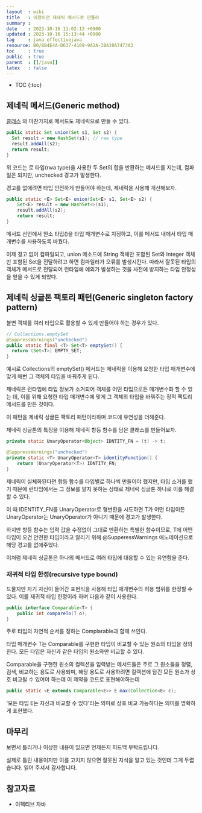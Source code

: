 ```yaml
---
layout  : wiki
title   : 이왕이면 제네릭 메서드로 만들라 
summary : 
date    : 2023-10-16 11:02:13 +0900
updated : 2023-10-16 15:13:44 +0900
tag     : java effectivejava
resource: B0/BB4E4A-D637-4109-9A2A-3BA38A7473A3
toc     : true
public  : true
parent  : [[/java]]
latex   : false
---
```

* TOC
{:toc}

## 제네릭 메서드(Generic method)

[클래스](https://voyager003.github.io/wiki/java/effective_item29/) 와 마찬가지로 메서드도 제네릭으로 만들 수 있다.

```java
public static Set union(Set s1, Set s2) {
  Set result = new HashSet(s1); // raw type
  result.addAll(s2);
  return result;
}
```

위 코드는 로 타입(rwa type)을 사용한 두 Set의 합을 반환하는 메서드를 지는데, 컴파일은 되지만, unchecked 경고가 발생한다.

경고를 없애려면 타입 안전하게 만들어야 하는데, 제네릭을 사용해 개선해보자.

```java
public static <E> Set<E> union(Set<E> s1, Set<E> s2) {
    Set<E> result = new HashSet<>(s1);
    result.addAll(s2);
    return result;
}
```

 메서드 선언에서 원소 타입(<E>)을 타입 매개변수로 지정하고, 이를 메서드 내에서 타입 매개변수를 사용하도록 바꿨다. 
 
 이제 경고 없이 컴파일되고, union 메소드에 String 객체만 포함된 Set와 Integer 객체만 포함된 Set을 전달하려고 하면 컴파일러가 오류를 발생시킨다. 따라서 잘못된 타입의 객체가 메서드로 전달되어 런타임에 예외가 발생하는 것을 사전에 방지하는 타입 안정성을 얻을 수 있게 되었다.
 
## 제네릭 싱글톤 팩토리 패턴(Generic singleton factory pattern)

불변 객체를 여러 타입으로 활용할 수 있게 만들어야 하는 경우가 있다.

```java
// Collections.emptySet
@SuppressWarnings("unchecked")
public static final <T> Set<T> emptySet() {
  return (Set<T>) EMPTY_SET;
}
```

예시로 Collections의 emptySet() 메서드는 제네릭을 이용해 요청한 타입 매개변수에 맞게 매번 그 객체의 타입을 바꿔주게 된다.

제네릭은 런타임에 타입 정보가 소거되어 객체를 어떤 타입으로든 매개변수화 할 수 있는 데, 이를 위해 요청한 타입 매개변수에 맞게 그 객체의 타입을 바꿔주는 정적 팩토리 메서드를 만든 것이다.

이 패턴을 제네릭 싱글톤 팩토리 패턴이라하며 코드에 유연성을 더해준다.

제네릭 싱글톤의 특징을 이용해 제네릭 항등 함수를 담은 클래스를 만들어보자.

```java
private static UnaryOperator<Object> IDNTITY_FN = (t) -> t;

@SuppressWarnings("unchecked")
private static <T> UnaryOperator<T> identityFunction() {
    return (UnaryOperator<T>) IDNTITY_FN;
}
```

제네릭이 실체화된다면 항등 함수를 타입별로 하나씩 만들어야 했지만, 타입 소거를 했기 때문에 런타임에서는 그 정보를 알지 못하는 상태로 제네릭 싱글톤 하나로 이를 해결할 수 있다.

이 때 IDENTITY_FN를 UnaryOperator로 형변환을 시도하면 T가 어떤 타입이든 UnaryOperator<Object>는 UnaryOperator<T>가 아니기 때문에 경고가 발생한다. 

하지만 항등 함수는 입력 값을 수정없이 그대로 반환하는 특별한 함수이므로, T에 어떤 타입이 오건 안전한 타입이라고 알리기 위해 @SupperessWarnings 애노테이션으로 해당 경고를 없애주었다.

이처럼 제네릭 싱글톤은 하나의 메서드로 여러 타입에 대응할 수 있는 유연함을 준다.

### 재귀적 타입 한정(recursive type bound)

드물지만 자기 자신이 들어간 표현식을 사용해 타입 매개변수의 허용 범위를 한정할 수 있다. 이를 재귀적 타입 한정이라 하며 다음과 같이 사용한다.

```java
public interface Comparable<T> {
    public int compareTo(T o);
}
```

주로 타입의 자연적 순서를 정하는 Complarable과 함께 쓰인다.

타입 매개변수 T는 Comparable<T>를 구현한 타입이 비교할 수 있는 원소의 타입을 정의한다. 모든 타입은 자신과 같은 타입의 원소와만 비교할 수 있다. 

Comparable을 구현한 원소의 컬렉션을 입력받는 메서드들은 주로 그 원소들을 정렬, 검색, 비교하는 용도로 사용되며, 해당 용도로 사용하려면 컬렉션에 담긴 모든 원소가 상호 비교될 수 있어야 하는데 이 제약을 코드로 표현해야하는데

```java
public static <E extends Comparable<E>> E max(Collection<E> c);
```

'모든 타입 E는 자신과 비교할 수 있다'라는 의미로 상호 비교 가능하다는 의미를 명확하게 표현했다.

## 마무리 

보면서 틀리거나 이상한 내용이 있으면 언제든지 피드백 부탁드립니다.

실제로 틀린 내용이지만 이를 고치지 않으면 잘못된 지식을 알고 있는 것인데 그게 두렵습니다. 읽어 주셔서 감사합니다.

## 참고자료

- 이펙티브 자바

